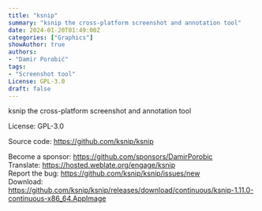 ```yaml
---
title: "ksnip"
summary: "ksnip the cross-platform screenshot and annotation tool"
date: 2024-01-20T01:49:00Z
categories: ["Graphics"]
showAuthor: true
authors:
- "Damir Porobić"
tags: 
- "Screenshot tool"
License: GPL-3.0
draft: false
---
```


ksnip the cross-platform screenshot and annotation tool

License: GPL-3.0

Source code: <https://github.com/ksnip/ksnip>  

Become a sponsor: <https://github.com/sponsors/DamirPorobic>  
Translate: <https://hosted.weblate.org/engage/ksnip>  
Report the bug: <https://github.com/ksnip/ksnip/issues/new>  
Download: <https://github.com/ksnip/ksnip/releases/download/continuous/ksnip-1.11.0-continuous-x86_64.AppImage>
